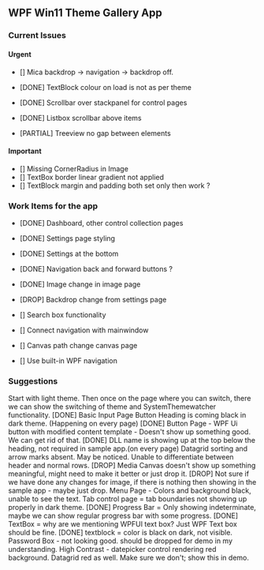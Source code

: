 ## WPF Win11 Theme Gallery App

### Current Issues

#### Urgent
- [] Mica backdrop -> navigation -> backdrop off.

- [DONE] TextBlock colour on load is not as per theme
- [DONE] Scrollbar over stackpanel for control pages
- [DONE] Listbox scrollbar above items
- [PARTIAL] Treeview no gap between elements
#### Important
- [] Missing CornerRadius in Image
- [] TextBox border linear gradient not applied
- [] TextBlock margin and padding both set only then work ?

### Work Items for the app

- [DONE] Dashboard, other control collection pages
- [DONE] Settings page styling
- [DONE] Settings at the bottom
- [DONE] Navigation back and forward buttons ?
- [DONE] Image change in image page

- [DROP] Backdrop change from settings page

- [] Search box functionality
- [] Connect navigation with mainwindow
- [] Canvas path change canvas page

- [] Use built-in WPF navigation


### Suggestions 

Start with light theme. Then once on the page where you can switch, there we can show the switching of theme and SystemThemewatcher functionality.
[DONE] Basic Input Page Button Heading is coming black in dark theme. (Happening on every page)
[DONE] Button Page - WPF Ui button with modified content template - Doesn't show up something good. We can get rid of that.
[DONE] DLL name is showing up at the top below the heading, not required in sample app.(on every page)
Datagrid sorting and arrow marks absent. May be noticed. Unable to differentiate between header and normal rows.
[DROP] Media Canvas doesn't show up something meaningful, might need to make it better or just drop it.
[DROP] Not sure if we have done any changes for image, if there is nothing then showing in the sample app - maybe just drop. 
Menu Page - Colors and background black, unable to see the text.
Tab control page = tab boundaries not showing up properly in dark theme.
[DONE] Progress Bar = Only showing indeterminate, maybe we can show regular progress bar with some progress.
[DONE] TextBox = why are we mentioning WPFUI text box? Just WPF Text box should be fine.
[DONE] textblock = color is black on dark, not visible.
Password Box - not looking good. should be dropped for demo in my understanding.
High Contrast - datepicker control rendering red background. Datagrid red as well. Make sure we don't; show this in demo.
